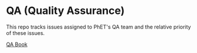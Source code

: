  # QA (Quality Assurance)
This repo tracks issues assigned to PhET's QA team and the relative priority of these issues.

[QA Book](link)
